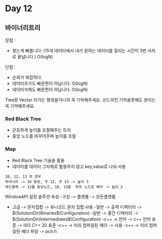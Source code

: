 ﻿# Day 12
## 바이너리트리

장점 : 
 - 찾는게 빠릅니다.
 (15개 데이터에서 내가 원하는 데이터를 걸리는 시간이 3번 서치로 끝납니다.)
 O(logN)

단점 : 
 - 순회가 복잡하다.
 - 데이터추가도 빠른편이 아닙니다.
   O(logN) 
 - 데이터삭제도 빠른편이 아닙니다.
   O(logN)

Tree랑 Vector 이거는 평생쓸거니까 꼭 기억해주세요.
코드까진 기억을못해도 원리는 꼭 기억해주세요.

### Red Black Tree
- 균등하게 높이를 조절해주는 트리
- 중앙 노드를 바꾸어주며 높이를 조절

### Map
- Red Black Tree 기술을 활용
-  데이터를 데이터 그자체로 활용하지 않고 key,value로 나눠 사용

```
10, 12, 13 의 경우
바이너리 -> 10 중앙, 우 12, 우 13 -> 높이 3
레드블랙 -> 12를 중앙노드, 10, 13을  좌우 노드로 배치 -> 높이 2
```
WindowAPI 설정
솔루션 속성
-구성 -> 플랫폼 -> 모든플랫폼
- 고급 -> 문자집합 -> 유니코드 문자 집합 사용
-일반 -> 출력 디렉터리 -> $(SolutionDir)Binaries\$(Configuration)
-일반 -> 중간 디렉터리 -> $(SolutionDir)Intermediates\$(Configuration)
-c++ -> 언어 -> c++ 언어 표준 -> ISO C++ 20 표준
-c++ -> 미리 컴파일된 헤더 -> 사용
-c++ -> 미리 컴파일된 헤더 파일 ->  pch.h
